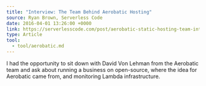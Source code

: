 ```yaml
---
title: "Interview: The Team Behind Aerobatic Hosting"
source: Ryan Brown, Serverless Code
date: 2016-04-01 13:26:00 +0000
link: https://serverlesscode.com/post/aerobatic-static-hosting-team-interview/
type: Article
tool:
  - tool/aerobatic.md
---
```

I had the opportunity to sit down with David Von Lehman from the Aerobatic team and ask about running a business on open-source, where the idea for Aerobatic came from, and monitoring Lambda infrastructure.






